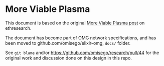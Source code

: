 # More Viable Plasma

This document is based on the original [More Viable Plasma post](https://ethresear.ch/t/more-viable-plasma/2160/49) on ethresearch.

The document has become part of OMG network specifications, and has been moved to github.com/omisego/elixir-omg, `docs/` folder.

See `git blame` and/or https://github.com/omisego/research/pull/44 for the original work and discussion done on this design in this repo.

